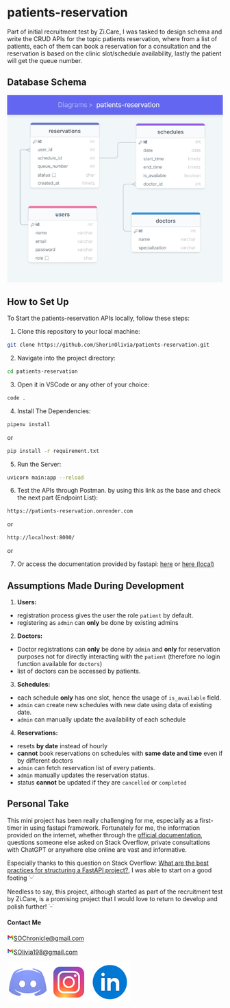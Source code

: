 # patients-reservation

Part of initial recruitment test by Zi.Care, I was tasked to design schema and write the CRUD APIs for the topic patients reservation, where from a list of patients, each of them can book a reservation for a consultation and the reservation is based on the clinic slot/schedule availability, lastly the patient will get the queue number.

## Database Schema

![database-schema](asset/patients-reservations-diagram.png)

## How to Set Up

To Start the patients-reservation APIs locally, follow these steps:

1. Clone this repository to your local machine:

```bash
git clone https://github.com/SherinOlivia/patients-reservation.git
```

2. Navigate into the project directory:

```bash
cd patients-reservation
```

3. Open it in VSCode or any other of your choice:

```bash
code .
```
4. Install The Dependencies:

```bash
pipenv install
```
or

```bash
pip install -r requirement.txt
```

5. Run the Server:

```bash
uvicorn main:app --reload
```

6. Test the APIs through Postman. by using this link as the base and check the next part (Endpoint List):

```bash
https://patients-reservation.onrender.com
```
or

```bash
http://localhost:8000/
```
or

7. Or access the documentation provided by fastapi: [here](https://patients-reservation.onrender.com/docs) or [here (local)](http://localhost:8000/docs) 

## Assumptions Made During Development

1. **Users:** 
- registration process gives the user the role `patient` by default.
- registering as `admin` can **only** be done by existing admins
2. **Doctors:** 
- Doctor registrations can **only** be done by `admin` and **only** for reservation purposes not for directly interacting with the `patient` (therefore no login function available for `doctors`)
- list of doctors can be accessed by patients.
3. **Schedules:** 
- each schedule **only** has one slot, hence the usage of `is_available` field.
- `admin` can create new schedules with new date using data of existing date.
- `admin` can manually update the availability of each schedule
4. **Reservations:** 
- resets **by date** instead of hourly
- **cannot** book reservations on schedules with **same date and time** even if by different doctors
- `admin` can fetch reservation list of every patients.
- `admin` manually updates the reservation status.
- status **cannot** be updated if they are `cancelled` or `completed`

## Personal Take

This mini project has been really challenging for me, especially as a first-timer in using fastapi framework. Fortunately for me, the information provided on the internet, whether through the [official documentation](https://fastapi.tiangolo.com/), questions someone else asked on Stack Overflow, private consultations with ChatGPT or anywhere else online are vast and informative.

Especially thanks to this question on Stack Overflow: [What are the best practices for structuring a FastAPI project?](https://stackoverflow.com/questions/64943693/what-are-the-best-practices-for-structuring-a-fastapi-project), 
I was able to start on a good footing ˙ᵕ˙

Needless to say, this project, although started as part of the recruitment test by Zi.Care, is a promising project that I would love to return to develop and polish further! ˙ᵕ˙

#### Contact Me

<img src="https://raw.githubusercontent.com/RevoU-FSSE-2/week-7-SherinOlivia/3dd7cdf0d5c9fc1828f0dfcac8ef2e9c057902be/assets/gmail-icon.svg" width="15px" background-color="none">[SOChronicle@gmail.com](mailto:SOChronicle@gmail.com)

<img src="https://raw.githubusercontent.com/RevoU-FSSE-2/week-7-SherinOlivia/3dd7cdf0d5c9fc1828f0dfcac8ef2e9c057902be/assets/gmail-icon.svg" width="15px" background-color="none">[SOlivia198@gmail.com](mailto:SOlivia198@gmail.com) 

[![Roo-Discord](https://raw.githubusercontent.com/RevoU-FSSE-2/week-5-SherinOlivia/bddf1eca3ee3ad82db2f228095d01912bf9c3de6/assets/MDimgs/icons8-discord.svg)](https://discord.com/users/shxdxr#7539)[![Roo-Instagram](https://raw.githubusercontent.com/RevoU-FSSE-2/week-5-SherinOlivia/bddf1eca3ee3ad82db2f228095d01912bf9c3de6/assets/MDimgs/icons8-instagram.svg)](https://instagram.com/shxdxr?igshid=MzRlODBiNWFlZA==)[![Roo-LinkedIn](https://raw.githubusercontent.com/RevoU-FSSE-2/week-5-SherinOlivia/bddf1eca3ee3ad82db2f228095d01912bf9c3de6/assets/MDimgs/icons8-linkedin-circled.svg)](https://www.linkedin.com/in/sherin-olivia-07311127a/)